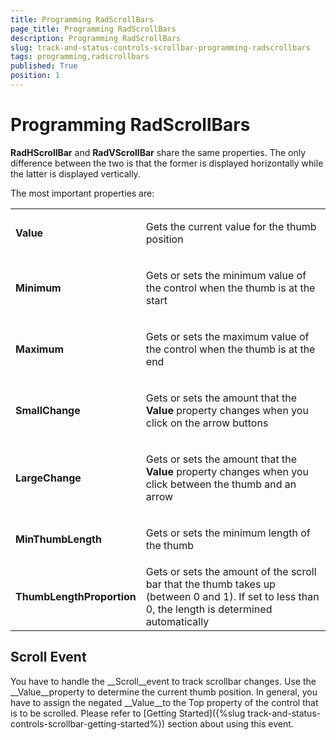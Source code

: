 ```yaml
---
title: Programming RadScrollBars
page_title: Programming RadScrollBars
description: Programming RadScrollBars
slug: track-and-status-controls-scrollbar-programming-radscrollbars
tags: programming,radscrollbars
published: True
position: 1
---
```


# Programming RadScrollBars



__RadHScrollBar__ and __RadVScrollBar__ share the same properties. The only difference between the two is that the former is displayed horizontally while the latter is displayed vertically.

The most important properties are:


<table><tr><td><b>Value</b></td><td>

Gets the current value for the thumb position</td></tr><tr><td><b>Minimum</b></td><td>

Gets or sets the minimum value of the control when the thumb is at the start</td></tr><tr><td><b>Maximum</b></td><td>

Gets or sets the maximum value of the control when the thumb is at the end</td></tr><tr><td><b>SmallChange</b></td><td>

Gets or sets the amount that the <b>Value</b> property changes when you click on the arrow buttons </td></tr><tr><td><b>LargeChange</b></td><td>

Gets or sets the amount that the <b>Value</b> property changes when you click between the thumb and an arrow</td></tr><tr><td><b>MinThumbLength</b></td><td>

Gets or sets the minimum length of the thumb </td></tr><tr><td><b>ThumbLengthProportion</b></td><td>Gets or sets the amount of the scroll bar that the thumb takes up (between 0 and 1). If set to less than 0, the length is determined automatically</td></tr></table>

## Scroll Event

You have to handle the __Scroll__event to track scrollbar changes. Use the __Value__property to determine the current thumb position. In general, you have to assign the negated __Value__to the Top property of the control that is to be scrolled. Please refer to [Getting Started]({%slug track-and-status-controls-scrollbar-getting-started%}) section about using this event.


